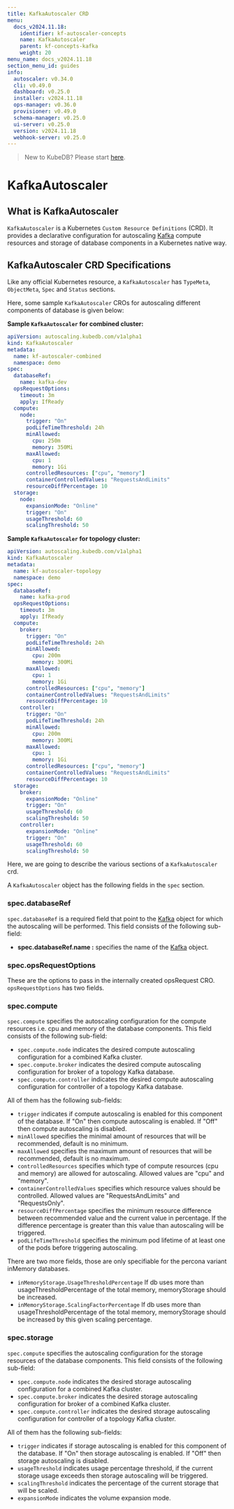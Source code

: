 ```yaml
---
title: KafkaAutoscaler CRD
menu:
  docs_v2024.11.18:
    identifier: kf-autoscaler-concepts
    name: KafkaAutoscaler
    parent: kf-concepts-kafka
    weight: 20
menu_name: docs_v2024.11.18
section_menu_id: guides
info:
  autoscaler: v0.34.0
  cli: v0.49.0
  dashboard: v0.25.0
  installer: v2024.11.18
  ops-manager: v0.36.0
  provisioner: v0.49.0
  schema-manager: v0.25.0
  ui-server: v0.25.0
  version: v2024.11.18
  webhook-server: v0.25.0
---
```


> New to KubeDB? Please start [here](/docs/v2024.11.18/README).

# KafkaAutoscaler

## What is KafkaAutoscaler

`KafkaAutoscaler` is a Kubernetes `Custom Resource Definitions` (CRD). It provides a declarative configuration for autoscaling [Kafka](https://kafka.apache.org/) compute resources and storage of database components in a Kubernetes native way.

## KafkaAutoscaler CRD Specifications

Like any official Kubernetes resource, a `KafkaAutoscaler` has `TypeMeta`, `ObjectMeta`, `Spec` and `Status` sections.

Here, some sample `KafkaAutoscaler` CROs for autoscaling different components of database is given below:

**Sample `KafkaAutoscaler` for combined cluster:**

```yaml
apiVersion: autoscaling.kubedb.com/v1alpha1
kind: KafkaAutoscaler
metadata:
  name: kf-autoscaler-combined
  namespace: demo
spec:
  databaseRef:
    name: kafka-dev
  opsRequestOptions:
    timeout: 3m
    apply: IfReady
  compute:
    node:
      trigger: "On"
      podLifeTimeThreshold: 24h
      minAllowed:
        cpu: 250m
        memory: 350Mi
      maxAllowed:
        cpu: 1
        memory: 1Gi
      controlledResources: ["cpu", "memory"]
      containerControlledValues: "RequestsAndLimits"
      resourceDiffPercentage: 10
  storage:
    node:
      expansionMode: "Online"
      trigger: "On"
      usageThreshold: 60
      scalingThreshold: 50
```

**Sample `KafkaAutoscaler` for topology cluster:**

```yaml
apiVersion: autoscaling.kubedb.com/v1alpha1
kind: KafkaAutoscaler
metadata:
  name: kf-autoscaler-topology
  namespace: demo
spec:
  databaseRef:
    name: kafka-prod
  opsRequestOptions:
    timeout: 3m
    apply: IfReady
  compute:
    broker:
      trigger: "On"
      podLifeTimeThreshold: 24h
      minAllowed:
        cpu: 200m
        memory: 300Mi
      maxAllowed:
        cpu: 1
        memory: 1Gi
      controlledResources: ["cpu", "memory"]
      containerControlledValues: "RequestsAndLimits"
      resourceDiffPercentage: 10
    controller:
      trigger: "On"
      podLifeTimeThreshold: 24h
      minAllowed:
        cpu: 200m
        memory: 300Mi
      maxAllowed:
        cpu: 1
        memory: 1Gi
      controlledResources: ["cpu", "memory"]
      containerControlledValues: "RequestsAndLimits"
      resourceDiffPercentage: 10
  storage:
    broker:
      expansionMode: "Online"
      trigger: "On"
      usageThreshold: 60
      scalingThreshold: 50
    controller:
      expansionMode: "Online"
      trigger: "On"
      usageThreshold: 60
      scalingThreshold: 50
```

Here, we are going to describe the various sections of a `KafkaAutoscaler` crd.

A `KafkaAutoscaler` object has the following fields in the `spec` section.

### spec.databaseRef

`spec.databaseRef` is a required field that point to the [Kafka](/docs/v2024.11.18/guides/kafka/concepts/kafka) object for which the autoscaling will be performed. This field consists of the following sub-field:

- **spec.databaseRef.name :** specifies the name of the [Kafka](/docs/v2024.11.18/guides/kafka/concepts/kafka) object.

### spec.opsRequestOptions
These are the options to pass in the internally created opsRequest CRO. `opsRequestOptions` has two fields.

### spec.compute

`spec.compute` specifies the autoscaling configuration for the compute resources i.e. cpu and memory of the database components. This field consists of the following sub-field:

- `spec.compute.node` indicates the desired compute autoscaling configuration for a combined Kafka cluster.
- `spec.compute.broker` indicates the desired compute autoscaling configuration for broker of a topology Kafka database.
- `spec.compute.controller` indicates the desired compute autoscaling configuration for controller of a topology Kafka database.


All of them has the following sub-fields:

- `trigger` indicates if compute autoscaling is enabled for this component of the database. If "On" then compute autoscaling is enabled. If "Off" then compute autoscaling is disabled.
- `minAllowed` specifies the minimal amount of resources that will be recommended, default is no minimum.
- `maxAllowed` specifies the maximum amount of resources that will be recommended, default is no maximum.
- `controlledResources` specifies which type of compute resources (cpu and memory) are allowed for autoscaling. Allowed values are "cpu" and "memory".
- `containerControlledValues` specifies which resource values should be controlled. Allowed values are "RequestsAndLimits" and "RequestsOnly".
- `resourceDiffPercentage` specifies the minimum resource difference between recommended value and the current value in percentage. If the difference percentage is greater than this value than autoscaling will be triggered.
- `podLifeTimeThreshold` specifies the minimum pod lifetime of at least one of the pods before triggering autoscaling.

There are two more fields, those are only specifiable for the percona variant inMemory databases.
- `inMemoryStorage.UsageThresholdPercentage` If db uses more than usageThresholdPercentage of the total memory, memoryStorage should be increased.
- `inMemoryStorage.ScalingFactorPercentage` If db uses more than usageThresholdPercentage of the total memory, memoryStorage should be increased by this given scaling percentage.

### spec.storage

`spec.compute` specifies the autoscaling configuration for the storage resources of the database components. This field consists of the following sub-field:

- `spec.compute.node` indicates the desired storage autoscaling configuration for a combined Kafka cluster.
- `spec.compute.broker` indicates the desired storage autoscaling configuration for broker of a combined Kafka cluster.
- `spec.compute.controller` indicates the desired storage autoscaling configuration for controller of a topology Kafka cluster.


All of them has the following sub-fields:

- `trigger` indicates if storage autoscaling is enabled for this component of the database. If "On" then storage autoscaling is enabled. If "Off" then storage autoscaling is disabled.
- `usageThreshold` indicates usage percentage threshold, if the current storage usage exceeds then storage autoscaling will be triggered.
- `scalingThreshold` indicates the percentage of the current storage that will be scaled.
- `expansionMode` indicates the volume expansion mode.
